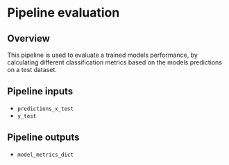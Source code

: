 # Pipeline evaluation

## Overview

This pipeline is used to evaluate a trained models performance, by calculating
different classification metrics based on the models predictions on a test dataset.

## Pipeline inputs

* ``predictions_x_test``
* ``y_test``

## Pipeline outputs

* ``model_metrics_dict``
